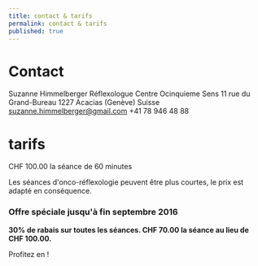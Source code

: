 ```yaml
---
title: contact & tarifs
permalink: contact & tarifs
published: true
---
```


# Contact

Suzanne Himmelberger
Réflexologue
Centre Ocinquieme Sens
11 rue du Grand-Bureau
1227 Acacias (Genève)
Suisse
[suzanne.himmelberger@gmail.com](mailto:suzanne.himmelberger@gmail.com)
<i class="fa fa-mobile"></i> +41 78 946 48 88

# tarifs

CHF 100.00 la séance de 60 minutes

Les séances d'onco-réflexologie peuvent être plus courtes, le prix est adapté en conséquence.

### Offre spéciale jusqu'à fin septembre 2016

**30% de rabais sur toutes les séances. CHF 70.00 la séance au lieu de CHF 100.00.**

Profitez en !
